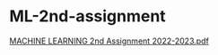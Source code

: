 # ML-2nd-assignment

[MACHINE LEARNING 2nd Assignment 2022-2023.pdf](https://github.com/NuncioQ/ML-2nd-assignment/files/12453814/MACHINE.LEARNING.2nd.Assignment.2022-2023.pdf)
